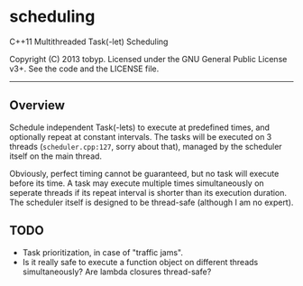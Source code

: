 # scheduling
C++11 Multithreaded Task(-let) Scheduling

Copyright (C) 2013 tobyp. Licensed under the GNU General Public License v3+. See the code and the LICENSE file.
***

## Overview
Schedule independent Task(-lets) to execute at predefined times, and optionally repeat at constant intervals. The tasks will be executed on 3 threads (`scheduler.cpp:127`, sorry about that), managed by the scheduler itself on the main thread.

Obviously, perfect timing cannot be guaranteed, but no task will execute before its time. A task may execute multiple times simultaneously on seperate threads if its repeat interval is shorter than its execution duration. The scheduler itself is designed to be thread-safe (although I am no expert).

## TODO
* Task prioritization, in case of "traffic jams".
* Is it really safe to execute a function object on different threads simultaneously? Are lambda closures thread-safe?